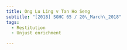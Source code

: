 ```yaml
---
title: Ong Lu Ling v Tan Ho Seng 
subtitle: "[2018] SGHC 65 / 20\_March\_2018"
tags:
  - Restitution
  - Unjust enrichment

---
```



